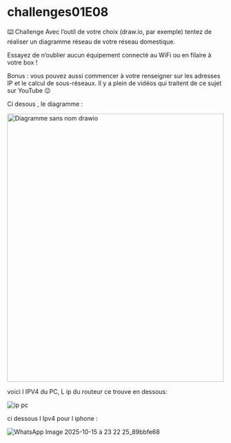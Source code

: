 # challenges01E08

⌨️ Challenge
Avec l’outil de votre choix (draw.io, par exemple) tentez de réaliser un diagramme réseau de votre réseau domestique.

Essayez de n’oublier aucun équipement connecté au WiFi ou en filaire à votre box !

Bonus : vous pouvez aussi commencer à votre renseigner sur les adresses IP et le calcul de sous-réseaux. Il y a plein de vidéos qui traitent de ce sujet sur YouTube 😉

Ci desous , le diagramme :

<img width="502" height="620" alt="Diagramme sans nom drawio" src="https://github.com/user-attachments/assets/2048fb11-eeec-4d6f-aeee-85e25275c6ef" />

voici l IPV4 du PC, L ip du routeur ce trouve en dessous: 

![ip pc ](https://github.com/user-attachments/assets/2830fe0d-59b1-4c81-9870-c7b890e7cf4f)

ci dessous l Ipv4 pour l iphone : 

![WhatsApp Image 2025-10-15 à 23 22 25_89bbfe68](https://github.com/user-attachments/assets/de99215d-59a7-4a11-aefa-f73d623c8df9)





